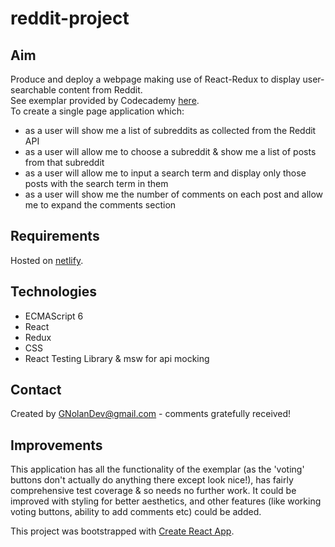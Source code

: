 # reddit-project

## Aim
Produce and deploy a webpage making use of React-Redux to display user-searchable content from Reddit.  
See exemplar provided by Codecademy [here](https://reddit-client.netlify.app/).  
To create a single page application which:
- as a user will show me a list of subreddits as collected from the Reddit API
- as a user will allow me to choose a subreddit & show me a list of posts from that subreddit
- as a user will allow me to input a search term and display only those posts with the search term in them
- as a user will show me the number of comments on each post and allow me to expand the comments section

## Requirements
Hosted on [netlify](https://gnolandev-reddit-project.netlify.app/).

## Technologies

- ECMAScript 6
- React
- Redux
- CSS
- React Testing Library & msw for api mocking

## Contact

Created by GNolanDev@gmail.com - comments gratefully received!

## Improvements

This application has all the functionality of the exemplar (as the 'voting' buttons don't actually do anything there except look nice!), has fairly comprehensive test coverage & so needs no further work.  It could be improved with styling for better aesthetics, and other features (like working voting buttons, ability to add comments etc) could be added.

This project was bootstrapped with [Create React App](https://github.com/facebook/create-react-app).
